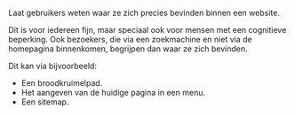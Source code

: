 <!-- @license CC0-1.0 -->

Laat gebruikers weten waar ze zich precies bevinden binnen een website.

Dit is voor iedereen fijn, maar speciaal ook voor mensen met een cognitieve beperking. Ook bezoekers, die via een zoekmachine en niet via de homepagina binnenkomen, begrijpen dan waar ze zich bevinden.

Dit kan via bijvoorbeeld:

- Een broodkruimelpad.
- Het aangeven van de huidige pagina in een menu.
- Een sitemap.
